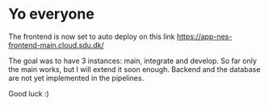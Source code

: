 # Yo everyone

The frontend is now set to auto deploy on this link https://app-nes-frontend-main.cloud.sdu.dk/

The goal was to have 3 instances: main, integrate and develop. So far only the main works, but I will extend it soon enough. 
Backend and the database are not yet implemented in the pipelines. 

Good luck :)
